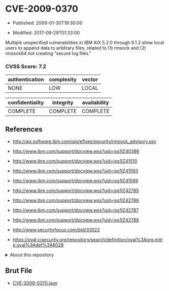 # CVE-2009-0370

- Published: 2009-01-30T19:30:00

- Modified: 2017-09-29T01:33:00

Multiple unspecified vulnerabilities in IBM AIX 5.2.0 through 6.1.2 allow local users to append data to arbitrary files, related to (1) rmsock and (2) rmsock64 not creating "secure log files."

### CVSS Score: **7.2**

| authentication | complexity | vector |
| --- | --- | --- |
| NONE | LOW | LOCAL |

| confidentiality | integrity | availability |
| --- | --- | --- |
| COMPLETE | COMPLETE | COMPLETE |

## References

* http://aix.software.ibm.com/aix/efixes/security/rmsock_advisory.asc

* http://www.ibm.com/support/docview.wss?uid=isg1IZ40386

* http://www.ibm.com/support/docview.wss?uid=isg1IZ41510

* http://www.ibm.com/support/docview.wss?uid=isg1IZ41593

* http://www.ibm.com/support/docview.wss?uid=isg1IZ41599

* http://www.ibm.com/support/docview.wss?uid=isg1IZ42785

* http://www.ibm.com/support/docview.wss?uid=isg1IZ42786

* http://www.ibm.com/support/docview.wss?uid=isg1IZ42787

* http://www.ibm.com/support/docview.wss?uid=isg1IZ42788

* http://www.securityfocus.com/bid/33522

* https://oval.cisecurity.org/repository/search/definition/oval%3Aorg.mitre.oval%3Adef%3A6028

<details>
<summary>About this repository</summary> 

  This repository is part of the project [Live Hack CVE](https://github.com/Live-Hack-CVE). Main website can be found [www.live-hack.org](https://www.live-hack.org) 
  
  Made by [Sn0wAlice](https://github.com/Sn0wAlice) for the people that care about security and need to have a feed of the latest CVEs. Hope you enjoy it, don't forget to star the repo and follow me on [Twitter](https://twitter.com/Sn0wAlice) and [Github](https://github.com/Sn0wAlice). And that is my [personnal website](https://www.alice-snow.me/)

  - [Home Page](https://github.com/Live-Hack-CVE)
  - [Framework](https://github.com/Live-Hack-CVE/cve-framework)
  - [CVE database](https://github.com/Live-Hack-CVE/full_database)
  - [Changelog](https://github.com/Live-Hack-CVE/Changelog)
</details>

## Brut File

* [CVE-2009-0370.json](https://raw.githubusercontent.com/Live-Hack-CVE/full_database/main/cves/2009/CVE-2009-0370.json)

